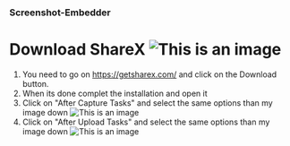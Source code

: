 ### Screenshot-Embedder

# Download ShareX ![This is an image](https://cdn.discordapp.com/attachments/944769869352673290/991012570007748639/unknown.png)
1) You need to go on https://getsharex.com/ and click on the Download button.
2) When its done complet the installation and open it
3) Click on "After Capture Tasks" and select the same options than my image down ![This is an image](https://casanova.i-really-dont-want-to.live/ogp/5AgCJdeT_.png)
4) Click on "After Upload Tasks" and select the same options than my image down ![This is an image](https://casanova.i-really-dont-want-to.live/5AgFoLdJL_.png)

